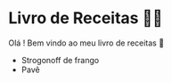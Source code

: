 # Livro de Receitas :woman_cook:

Olá ! Bem vindo ao meu livro de receitas :wave:

- Strogonoff de frango
- Pavê
